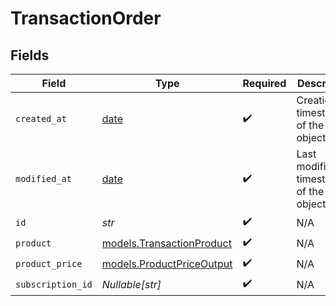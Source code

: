 # TransactionOrder


## Fields

| Field                                                                | Type                                                                 | Required                                                             | Description                                                          |
| -------------------------------------------------------------------- | -------------------------------------------------------------------- | -------------------------------------------------------------------- | -------------------------------------------------------------------- |
| `created_at`                                                         | [date](https://docs.python.org/3/library/datetime.html#date-objects) | :heavy_check_mark:                                                   | Creation timestamp of the object.                                    |
| `modified_at`                                                        | [date](https://docs.python.org/3/library/datetime.html#date-objects) | :heavy_check_mark:                                                   | Last modification timestamp of the object.                           |
| `id`                                                                 | *str*                                                                | :heavy_check_mark:                                                   | N/A                                                                  |
| `product`                                                            | [models.TransactionProduct](../models/transactionproduct.md)         | :heavy_check_mark:                                                   | N/A                                                                  |
| `product_price`                                                      | [models.ProductPriceOutput](../models/productpriceoutput.md)         | :heavy_check_mark:                                                   | N/A                                                                  |
| `subscription_id`                                                    | *Nullable[str]*                                                      | :heavy_check_mark:                                                   | N/A                                                                  |